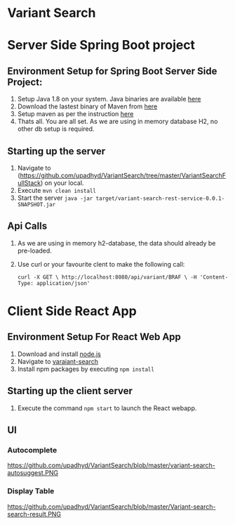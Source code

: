 # Variant Search

# Server Side Spring Boot project

## Environment Setup for Spring Boot Server Side Project:

1. Setup Java 1.8 on your system. Java binaries are available [here](https://www.oracle.com/technetwork/java/javase/downloads/jdk8-downloads-2133151.html)
2. Download the lastest binary of Maven from [here](https://maven.apache.org/download.cgi)
3. Setup maven as per the instruction [here](https://maven.apache.org/install.html)
4. Thats all. You are all set. As we are using in memory database H2, no other db setup is required.

## Starting up the server

1. Navigate to (https://github.com/upadhyd/VariantSearch/tree/master/VariantSearchFullStack) on your local.
2. Execute `mvn clean install`
3. Start the server `java -jar target/variant-search-rest-service-0.0.1-SNAPSHOT.jar`

## Api Calls

1. As we are using in memory h2-database, the data should already be pre-loaded.
2. Use curl or your favourite clent to make the following call:

   `curl -X GET \ http://localhost:8080/api/variant/BRAF \ -H 'Content-Type: application/json'`

# Client Side React App

## Environment Setup For React Web App

1. Download and install [node.js](https://nodejs.org/en/download/)
2. Navigate to [varaiant-search](https://github.com/upadhyd/VariantSearch/tree/master/varaiant-search)
3. Install npm packages by executing `npm install`

## Starting up the client server

1. Execute the command `npm start` to launch the React webapp.

## UI

### Autocomplete

https://github.com/upadhyd/VariantSearch/blob/master/variant-search-autosuggest.PNG

### Display Table

https://github.com/upadhyd/VariantSearch/blob/master/Variant-search-search-result.PNG
